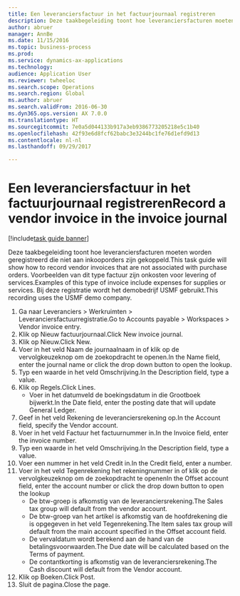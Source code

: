 ```yaml
--- 
title: Een leveranciersfactuur in het factuurjournaal registreren
description: Deze taakbegeleiding toont hoe leveranciersfacturen moeten worden geregistreerd die niet aan inkooporders zijn gekoppeld.
author: abruer
manager: AnnBe
ms.date: 11/15/2016
ms.topic: business-process
ms.prod: 
ms.service: dynamics-ax-applications
ms.technology: 
audience: Application User
ms.reviewer: twheeloc
ms.search.scope: Operations
ms.search.region: Global
ms.author: abruer
ms.search.validFrom: 2016-06-30
ms.dyn365.ops.version: AX 7.0.0
ms.translationtype: HT
ms.sourcegitcommit: 7e0a5d044133b917a3eb9386773205218e5c1b40
ms.openlocfilehash: 42f93e6d8fcf62babc3e3244bc1fe76d1efd9d13
ms.contentlocale: nl-nl
ms.lasthandoff: 09/29/2017

---
```

# <a name="record-a-vendor-invoice-in-the-invoice-journal"></a><span data-ttu-id="07db9-103">Een leveranciersfactuur in het factuurjournaal registreren</span><span class="sxs-lookup"><span data-stu-id="07db9-103">Record a vendor invoice in the invoice journal</span></span>

[!include[task guide banner](../../includes/task-guide-banner.md)]

<span data-ttu-id="07db9-104">Deze taakbegeleiding toont hoe leveranciersfacturen moeten worden geregistreerd die niet aan inkooporders zijn gekoppeld.</span><span class="sxs-lookup"><span data-stu-id="07db9-104">This task guide will show how to record vendor invoices that are not associated with purchase orders.</span></span> <span data-ttu-id="07db9-105">Voorbeelden van dit type factuur zijn onkosten voor levering of services.</span><span class="sxs-lookup"><span data-stu-id="07db9-105">Examples of this type of invoice include expenses for supplies or services.</span></span>  <span data-ttu-id="07db9-106">Bij deze registratie wordt het demobedrijf USMF gebruikt.</span><span class="sxs-lookup"><span data-stu-id="07db9-106">This recording uses the USMF demo company.</span></span>

1. <span data-ttu-id="07db9-107">Ga naar Leveranciers > Werkruimten > Leveranciersfactuurregistratie.</span><span class="sxs-lookup"><span data-stu-id="07db9-107">Go to Accounts payable > Workspaces > Vendor invoice entry.</span></span>
2. <span data-ttu-id="07db9-108">Klik op Nieuw factuurjournaal.</span><span class="sxs-lookup"><span data-stu-id="07db9-108">Click New invoice journal.</span></span>
3. <span data-ttu-id="07db9-109">Klik op Nieuw.</span><span class="sxs-lookup"><span data-stu-id="07db9-109">Click New.</span></span>
4. <span data-ttu-id="07db9-110">Voer in het veld Naam de journaalnaam in of klik op de vervolgkeuzeknop om de zoekopdracht te openen.</span><span class="sxs-lookup"><span data-stu-id="07db9-110">In the Name field, enter the journal name or click the drop down button to open the lookup.</span></span>
5. <span data-ttu-id="07db9-111">Typ een waarde in het veld Omschrijving.</span><span class="sxs-lookup"><span data-stu-id="07db9-111">In the Description field, type a value.</span></span>
6. <span data-ttu-id="07db9-112">Klik op Regels.</span><span class="sxs-lookup"><span data-stu-id="07db9-112">Click Lines.</span></span>
    * <span data-ttu-id="07db9-113">Voer in het datumveld de boekingsdatum in die Grootboek bijwerkt.</span><span class="sxs-lookup"><span data-stu-id="07db9-113">In the Date field, enter the posting date that will update General Ledger.</span></span>  
7. <span data-ttu-id="07db9-114">Geef in het veld Rekening de leveranciersrekening op.</span><span class="sxs-lookup"><span data-stu-id="07db9-114">In the Account field, specify the Vendor account.</span></span>
8. <span data-ttu-id="07db9-115">Voer in het veld Factuur het factuurnummer in.</span><span class="sxs-lookup"><span data-stu-id="07db9-115">In the Invoice field, enter the invoice number.</span></span>
9. <span data-ttu-id="07db9-116">Typ een waarde in het veld Omschrijving.</span><span class="sxs-lookup"><span data-stu-id="07db9-116">In the Description field, type a value.</span></span>
10. <span data-ttu-id="07db9-117">Voer een nummer in het veld Credit in.</span><span class="sxs-lookup"><span data-stu-id="07db9-117">In the Credit field, enter a number.</span></span>
11. <span data-ttu-id="07db9-118">Voer in het veld Tegenrekening het rekeningnummer in of klik op de vervolgkeuzeknop om de zoekopdracht te openen</span><span class="sxs-lookup"><span data-stu-id="07db9-118">In the Offset account field, enter the account number or click the drop down button to open the lookup</span></span>
    * <span data-ttu-id="07db9-119">De btw-groep is afkomstig van de leveranciersrekening.</span><span class="sxs-lookup"><span data-stu-id="07db9-119">The Sales tax group will default from the vendor account.</span></span>  
    * <span data-ttu-id="07db9-120">De btw-groep van het artikel is afkomstig van de hoofdrekening die is opgegeven in het veld Tegenrekening.</span><span class="sxs-lookup"><span data-stu-id="07db9-120">The Item sales tax group will default from the main account specified in the Offset account field.</span></span>  
    * <span data-ttu-id="07db9-121">De vervaldatum wordt berekend aan de hand van de betalingsvoorwaarden.</span><span class="sxs-lookup"><span data-stu-id="07db9-121">The Due date will be calculated based on the Terms of payment.</span></span>  
    * <span data-ttu-id="07db9-122">De contantkorting is afkomstig van de leveranciersrekening.</span><span class="sxs-lookup"><span data-stu-id="07db9-122">The Cash discount will default from the Vendor account.</span></span>  
12. <span data-ttu-id="07db9-123">Klik op Boeken.</span><span class="sxs-lookup"><span data-stu-id="07db9-123">Click Post.</span></span>
13. <span data-ttu-id="07db9-124">Sluit de pagina.</span><span class="sxs-lookup"><span data-stu-id="07db9-124">Close the page.</span></span>


